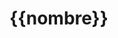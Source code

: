 
<!--  
	$apply ..> $digest ..> $watchers 

	$apply: llama a digest

	$digest: itera las listas de los watchers para ver si hay cambios

	$watchers :lista de atributos en el UI que angulra oserva a que cambien

 -->
<script src="https://ajax.googleapis.com/ajax/libs/angularjs/1.6.6/angular.min.js"></script>

<html ng-app='nameModule'>
  <body ng-controller='nameController'>
		<h1>{{nombre}}</h1>
  </body>

</html>

<script>
	angular.module('nameModule',[])
	.controller('nameController',function($scope){
		$scope.nombre = 'Diego'
		setTimeout(function(){
			$scope.nombre = 'Codigo Facilito'
			/* Esto cambia el nombre pero no lo modifica en la vista
			ya que el contexto no tiene este alcance, para solucionar esto: */
			$scope.$apply(function(){
				$scope.nombre = 'Codigo Facilito'
			});
			/* La variable anterior nombre no es la forma correcta
			hay que borrarla solo esta a modo de ejemplo,la correcta
			forma de realizar esto es con el bloque de apply */
		},2000)
	})
</script>
